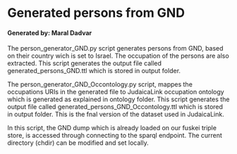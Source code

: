 # Generated persons from GND 

#### Generated by: Maral Dadvar


The person_generator_GND.py script generates persons from GND, based on their country wich is set to Israel. The occupation of the persons are also extracted. This script generates the output file called generated_persons_GND.ttl
which is stored in output folder. 

The person_generator_GND_Occontology.py script, mappes the occupations URIs in the generated file to JudaicaLink occupation ontology which is generated as explained in ontology folder. This script generates the output file called
generated_persons_GND_Occontology.ttl which is stored in output folder. This is the fnal version of the dataset used in JudaicaLink. 

In this script, the GND dump which is already loaded on our fuskei triple store, is accessed through connecting to the sparql endpoint. 
The current directory (chdir) can be modified and set locally.  

